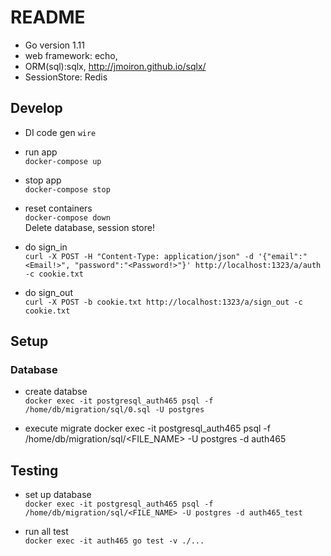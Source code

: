 # README
* Go version 1.11
* web framework: echo,
* ORM(sql):sqlx, http://jmoiron.github.io/sqlx/
* SessionStore: Redis

## Develop
* DI code gen
`wire`  

* run app  
`docker-compose up`

* stop app  
`docker-compose stop`

* reset containers  
`docker-compose down`  
Delete database, session store!

* do sign_in  
`curl -X POST -H "Content-Type: application/json" -d '{"email":"<Email!>", "password":"<Password!>"}' http://localhost:1323/a/auth -c cookie.txt`  

* do sign_out  
`curl -X POST -b cookie.txt http://localhost:1323/a/sign_out -c cookie.txt`  


## Setup
### Database
* create databse  
`docker exec -it postgresql_auth465 psql -f /home/db/migration/sql/0.sql -U postgres`

* execute migrate
docker exec -it postgresql_auth465 psql -f /home/db/migration/sql/<FILE_NAME> -U postgres -d auth465


## Testing
* set up database  
`docker exec -it postgresql_auth465 psql -f /home/db/migration/sql/<FILE_NAME> -U postgres -d auth465_test`

* run all test   
`docker exec -it auth465 go test -v ./...`  
